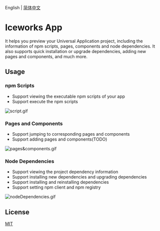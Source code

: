 English | [简体中文](./README.zh-CN.md)

# Iceworks App

It helps you preview your Universal Application project, including the information of npm scripts, pages, components and node dependencies. It also supports quick installation or upgrade dependencies, adding new pages and components, and much more. 

## Usage

### npm Scripts

- Support viewing the executable npm scripts of your app
- Support execute the npm scripts

![script.gif](https://img.alicdn.com/tfs/TB1of.nHFT7gK0jSZFpXXaTkpXa-1272-786.gif)

###  Pages and Components

- Support jumping to corresponding pages and components
- Support adding pages and components(TODO)

![pages&components.gif](https://img.alicdn.com/tfs/TB1tfArHHY1gK0jSZTEXXXDQVXa-1265-760.gif)

### Node Dependencies

- Support viewing the project dependency information
- Support installing new dependencies and upgrading dependencies
- Support installing and reinstalling dependencies
- Support setting npm client and npm registry

![nodeDependencies.gif](https://img.alicdn.com/tfs/TB1SLgPXj39YK4jSZPcXXXrUFXa-1274-805.gif)

## License

[MIT](./LICENSE)
